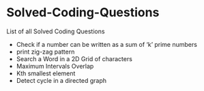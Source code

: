 # Solved-Coding-Questions
List of all Solved Coding Questions
- Check if a number can be written as a sum of ‘k’ prime numbers
- print  zig-zag pattern
- Search a Word in a 2D Grid of characters
- Maximum Intervals Overlap
- Kth smallest element
- Detect cycle in a directed graph
